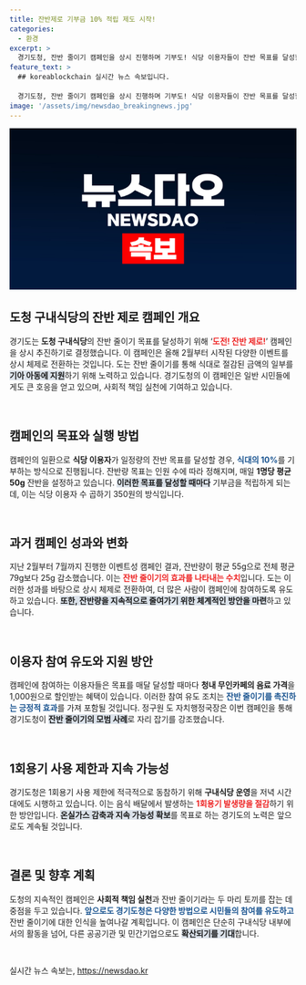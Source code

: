 ```yaml
---
title: 잔반제로 기부금 10% 적립 제도 시작!
categories:
  - 환경
excerpt: >
  경기도청, 잔반 줄이기 캠페인을 상시 진행하며 기부도! 식당 이용자들이 잔반 목표를 달성할 때마다 식대의 10%가 기아 아동에 지원됩니다. 목표 달성 시 다양한 혜택이 기다리니, 참여해보세요!
feature_text: >
  ## koreablockchain 실시간 뉴스 속보입니다.

  경기도청, 잔반 줄이기 캠페인을 상시 진행하며 기부도! 식당 이용자들이 잔반 목표를 달성할 때마다 식대의 10%가 기아 아동에 지원됩니다. 목표 달성 시 다양한 혜택이 기다리니, 참여해보세요!
image: '/assets/img/newsdao_breakingnews.jpg'
---
```


<p><img src="/assets/img/newsdao_breakingnews.jpg" alt="koreablockchain 속보" /></p>

<h2 data-ke-size="size26">도청 구내식당의 잔반 제로 캠페인 개요</h2>

<p data-ke-size="size16">경기도는 <b>도청 구내식당</b>의 잔반 줄이기 목표를 달성하기 위해 ‘<b><span style="color: #ee2323;">도전! 잔반 제로!</span></b>’ 캠페인을 상시 추진하기로 결정했습니다. 이 캠페인은 올해 2월부터 시작된 다양한 이벤트를 상시 체제로 전환하는 것입니다. 도는 잔반 줄이기를 통해 식대로 절감된 금액의 일부를 <b><span style="background-color: #21538527;">기아 아동에 지원</span></b>하기 위해 노력하고 있습니다. 경기도청의 이 캠페인은 일반 시민들에게도 큰 호응을 얻고 있으며, 사회적 책임 실천에 기여하고 있습니다.</p>

<p data-ke-size="size16">&nbsp;</p>

<h2 data-ke-size="size26">캠페인의 목표와 실행 방법</h2>

<p data-ke-size="size16">캠페인의 일환으로 <b>식당 이용자</b>가 일정량의 잔반 목표를 달성할 경우, <b><span style="color: #1a5490;">식대의 10%</span></b>를 기부하는 방식으로 진행됩니다. 잔반량 목표는 인원 수에 따라 정해지며, 매일 <b>1명당 평균 50g</b> 잔반을 설정하고 있습니다. <b><span style="background-color: #21538527;">이러한 목표를 달성할 때마다</span></b> 기부금을 적립하게 되는데, 이는 식당 이용자 수 곱하기 350원의 방식입니다.</p>

<p data-ke-size="size16">&nbsp;</p>

<h2 data-ke-size="size26">과거 캠페인 성과와 변화</h2>

<p data-ke-size="size16">지난 2월부터 7월까지 진행한 이벤트성 캠페인 결과, 잔반량이 평균 55g으로 전체 평균 79g보다 25g 감소했습니다. 이는 <b><span style="color: #ee2323;">잔반 줄이기의 효과를 나타내는 수치</span></b>입니다. 도는 이러한 성과를 바탕으로 상시 체제로 전환하여, 더 많은 사람이 캠페인에 참여하도록 유도하고 있습니다. <b><span style="background-color: #21538527;">또한, 잔반량을 지속적으로 줄여가기 위한 체계적인 방안을 마련</span></b>하고 있습니다.</p>

<p data-ke-size="size16">&nbsp;</p>

<h2 data-ke-size="size26">이용자 참여 유도와 지원 방안</h2>

<p data-ke-size="size16">캠페인에 참여하는 이용자들은 목표를 매달 달성할 때마다 <b>청내 무인카페의 음료 가격</b>을 1,000원으로 할인받는 혜택이 있습니다. 이러한 참여 유도 조치는 <b><span style="color: #1a5490;">잔반 줄이기를 촉진하는 긍정적 효과</span></b>를 가져 포함될 것입니다. 정구원 도 자치행정국장은 이번 캠페인을 통해 경기도청이 <b><span style="background-color: #21538527;">잔반 줄이기의 모범 사례</span></b>로 자리 잡기를 강조했습니다.</p>

<p data-ke-size="size16">&nbsp;</p>

<h2 data-ke-size="size26">1회용기 사용 제한과 지속 가능성</h2>

<p data-ke-size="size16">경기도청은 1회용기 사용 제한에 적극적으로 동참하기 위해 <b>구내식당 운영</b>을 저녁 시간대에도 시행하고 있습니다. 이는 음식 배달에서 발생하는 <b><span style="color: #ee2323;">1회용기 발생량을 절감</span></b>하기 위한 방안입니다. <b><span style="background-color: #21538527;">온실가스 감축과 지속 가능성 확보</span></b>를 목표로 하는 경기도의 노력은 앞으로도 계속될 것입니다.</p>

<p data-ke-size="size16">&nbsp;</p>

<h2 data-ke-size="size26">결론 및 향후 계획</h2>

<p data-ke-size="size16">도청의 지속적인 캠페인은 <b>사회적 책임 실천</b>과 잔반 줄이기라는 두 마리 토끼를 잡는 데 중점을 두고 있습니다. <b><span style="color: #1a5490;">앞으로도 경기도청은 다양한 방법으로 시민들의 참여를 유도하고</span></b> 잔반 줄이기에 대한 인식을 높여나갈 계획입니다. 이 캠페인은 단순히 구내식당 내부에서의 활동을 넘어, 다른 공공기관 및 민간기업으로도 <b><span style="background-color: #21538527;">확산되기를 기대</span></b>합니다.</p>

<p data-ke-size="size16">&nbsp;</p>
실시간 뉴스 속보는, <a href="https://newsdao.kr" rel="dofollow">https://newsdao.kr</a>


